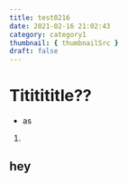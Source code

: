 ```yaml
---
title: test0216
date: 2021-02-16 21:02:43
category: category1
thumbnail: { thumbnailSrc }
draft: false
---
```


# Tititititle??

- as

1. 

## hey


